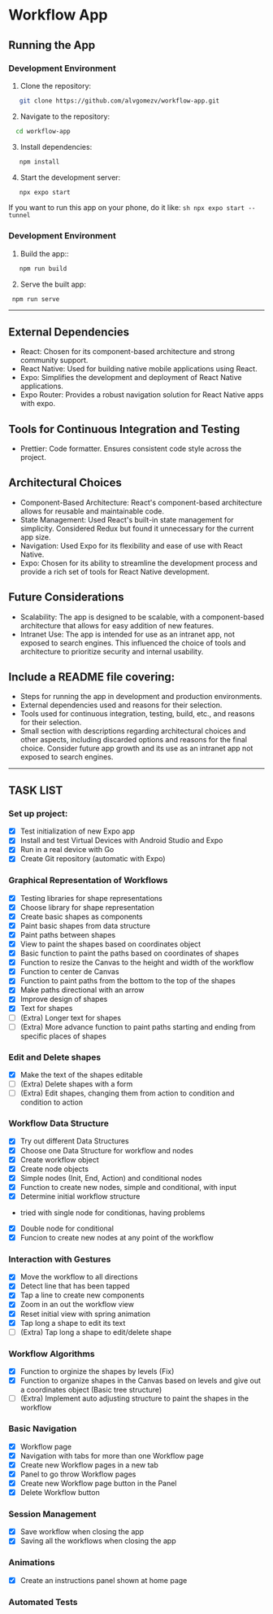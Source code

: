 # Workflow App

## Running the App

### Development Environment

1. Clone the repository:
```sh
   git clone https://github.com/alvgomezv/workflow-app.git
```
2. Navigate to the repository:
 ```sh
   cd workflow-app
 ```
3. Install dependencies:
```sh
   npm install
 ```
4. Start the development server:
```sh
   npx expo start
 ```
  If you want to run this app on your phone, do it like:
    ```sh
    npx expo start --tunnel
     ```
### Development Environment

1. Build the app::
```sh
   npm run build
```
2. Serve the built app:
 ```sh
  npm run serve
 ```
--------------------------

## External Dependencies

- React: Chosen for its component-based architecture and strong community support.
- React Native: Used for building native mobile applications using React.
- Expo: Simplifies the development and deployment of React Native applications.
- Expo Router: Provides a robust navigation solution for React Native apps with expo.


## Tools for Continuous Integration and Testing

- Prettier: Code formatter. Ensures consistent code style across the project.

## Architectural Choices

- Component-Based Architecture: React's component-based architecture allows for reusable and maintainable code.
- State Management: Used React's built-in state management for simplicity. Considered Redux but found it unnecessary for the current app size.
- Navigation: Used Expo for its flexibility and ease of use with React Native.
- Expo: Chosen for its ability to streamline the development process and provide a rich set of tools for React Native development.

## Future Considerations

- Scalability: The app is designed to be scalable, with a component-based architecture that allows for easy addition of new features.
- Intranet Use: The app is intended for use as an intranet app, not exposed to search engines. This influenced the choice of tools and architecture to prioritize security and internal usability.

## Include a README file covering:

- Steps for running the app in development and production environments.
- External dependencies used and reasons for their selection.
- Tools used for continuous integration, testing, build, etc., and reasons for their selection.
- Small section with descriptions regarding architectural choices and other aspects, including discarded options and reasons for the final choice. Consider future app growth and its use as an intranet app not exposed to search engines.

--------------------------

## TASK LIST

### Set up project:

- [x] Test initialization of new Expo app
- [x] Install and test Virtual Devices with Android Studio and Expo
- [x] Run in a real device with Go
- [x] Create Git repository (automatic with Expo)

### Graphical Representation of Workflows

- [x] Testing libraries for shape representations
- [x] Choose library for shape representation
- [x] Create basic shapes as components
- [x] Paint basic shapes from data structure
- [x] Paint paths between shapes
- [x] View to paint the shapes based on coordinates object
- [x] Basic function to paint the paths based on coordinates of shapes
- [x] Function to resize the Canvas to the height and width of the workflow
- [x] Function to center de Canvas
- [x] Function to paint paths from the bottom to the top of the shapes
- [x] Make paths directional with an arrow
- [x] Improve design of shapes
- [x] Text for shapes
- [ ] (Extra) Longer text for shapes
- [ ] (Extra) More advance function to paint paths starting and ending from specific places of shapes

### Edit and Delete shapes

- [x] Make the text of the shapes editable
- [ ] (Extra) Delete shapes with a form
- [ ] (Extra) Edit shapes, changing them from action to condition and condition to action

### Workflow Data Structure

- [x] Try out different Data Structures
- [x] Choose one Data Structure for workflow and nodes
- [x] Create workflow object
- [x] Create node objects
- [x] Simple nodes (Init, End, Action) and conditional nodes
- [x] Function to create new nodes, simple and conditional, with input
- [x] Determine initial workflow structure
- tried with single node for conditionas, having problems
- [x] Double node for conditional
- [x] Funcion to create new nodes at any point of the workflow

### Interaction with Gestures

- [x] Move the workflow to all directions
- [x] Detect line that has been tapped
- [x] Tap a line to create new components
- [x] Zoom in an out the workflow view
- [x] Reset initial view with spring animation
- [x] Tap long a shape to edit its text
- [ ] (Extra) Tap long a shape to edit/delete shape

### Workflow Algorithms

- [x] Function to orginize the shapes by levels (Fix)
- [x] Function to organize shapes in the Canvas based on levels and give out a coordinates object (Basic tree structure)
- [ ] (Extra) Implement auto adjusting structure to paint the shapes in the workflow

### Basic Navigation

- [x] Workflow page
- [x] Navigation with tabs for more than one Workflow page
- [x] Create new Workflow pages in a new tab
- [x] Panel to go throw Workflow pages
- [x] Create new Workflow page button in the Panel
- [x] Delete Workflow button

### Session Management

- [x] Save workflow when closing the app
- [x] Saving all the workflows when closing the app

### Animations

- [x] Create an instructions panel shown at home page

### Automated Tests
